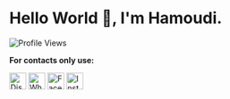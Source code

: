 <h1>Hello World 👋, I'm Hamoudi.</h1>
</div>

![Profile Views](https://img.shields.io/badge/Profile%20Views-173-blue)

**For contacts only use:**<br>

<p>
  <a href="https://discord.com/users/922208402875236364" target="_blank" style="text-decoration:none;">
    <img src="https://cdn-icons-png.flaticon.com/512/2111/2111370.png" width="30" height="30" alt="Discord"/>
  </a>
  <a href="https://wa.me/01019160091" target="_blank" style="text-decoration:none;">
    <img src="https://cdn-icons-png.flaticon.com/512/733/733585.png" width="30" height="30" alt="WhatsApp"/>
  </a>
  <a href="https://www.facebook.com/Terbonx.5/" target="_blank" style="text-decoration:none;">
    <img src="https://cdn-icons-png.flaticon.com/512/733/733547.png" width="30" height="30" alt="Facebook"/>
  </a>
  <a href="https://instagram.com/im_hamoudii" target="_blank" style="text-decoration:none;">
    <img src="https://cdn-icons-png.flaticon.com/512/2111/2111463.png" width="30" height="30" alt="Instagram"/>
  </a>
</p>

